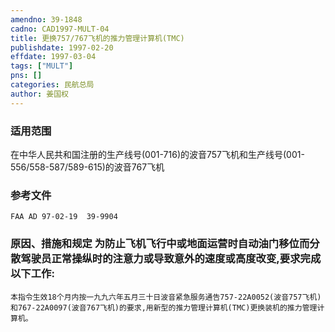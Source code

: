 ```yaml
---
amendno: 39-1848  
cadno: CAD1997-MULT-04  
title: 更换757/767飞机的推力管理计算机(TMC)  
publishdate: 1997-02-20  
effdate: 1997-03-04  
tags: ["MULT"]  
pns: []  
categories: 民航总局  
author: 姜国权  
---
```

  
### 适用范围  
在中华人民共和国注册的生产线号(001-716)的波音757飞机和生产线号(001-556/558-587/589-615)的波音767飞机  
  
<!--more-->  
### 参考文件  
    FAA AD 97-02-19  39-9904  
  
### 原因、措施和规定 为防止飞机飞行中或地面运营时自动油门移位而分散驾驶员正常操纵时的注意力或导致意外的速度或高度改变,要求完成以下工作:  
    本指令生效18个月内按一九九六年五月三十日波音紧急服务通告757-22A0052(波音757飞机)和767-22A0097(波音767飞机)的要求,用新型的推力管理计算机(TMC)更换装机的推力管理计算机。  
